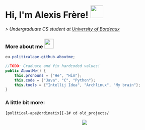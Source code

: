 # Hi, I'm Alexis Frère! <img src="https://upload.wikimedia.org/wikipedia/commons/a/a4/Animated-Flag-France.gif" width="40">

*> Undergraduate CS student at [University of Bordeaux](https://www.u-bordeaux.fr/)*

### More about me <img src="https://media0.giphy.com/media/82LGQT2QKKMPBbkEkg/giphy.gif?cid=ecf05e47mu2u3jex9969o16q3lekh0jupbkm9sbuypbbab4z&ep=v1_stickers_search&rid=giphy.gif&ct=s" width="30">
```java
eu.politicalape.github.aboutme;

//TODO: Graduate and fix hardcoded values!
public AboutMe() {
    this.pronouns = {"He", "Him"};
    this.code = {"Java", "C", "Python"};
    this.tools = {"Intellij Idea", "Archlinux", "My brain"};
}
``` 

### A little bit more:
```
[political-ape@ordinatix][~]# cd old_projects/
```
<p style="text-align:center">
<img src="https://media0.giphy.com/media/v1.Y2lkPTc5MGI3NjExb245ZmFuemVqMHRqa2F3bDQydjVlN2plYWdqNjByNW9rbGIzaXhlMCZlcD12MV9pbnRlcm5hbF9naWZfYnlfaWQmY3Q9Zw/FPjbHO0jJxGsE/giphy.gif">
</p>